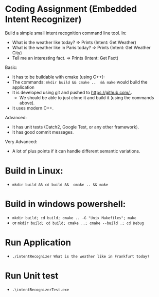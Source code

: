 # Coding Assignment (Embedded Intent Recognizer)

Build a simple small intent recognition command line tool.
In:

* What is the weather like today? => Prints (Intent: Get Weather)
* What is the weather like in Paris today? => Prints (Intent: Get Weather City)
* Tell me an interesting fact. => Prints (Intent: Get Fact)

Basic:

* It has to be buildable with cmake (using C++):
* The commands: `mkdir build && cmake ..  && make` would build the application
* It is developed using git and pushed to <https://github.com/.>.
  * We should be able to just clone it and build it (using the commands above).
* It uses modern C++.

Advanced:

* It has unit tests (Catch2, Google Test, or any other framework).
* It has good commit messages.

Very Advanced:

* A lot of plus points if it can handle different semantic variations.


# Build in Linux: 
* `mkdir build && cd build &&  cmake .. && make`


# Build in windows powershell: 
* `mkdir build; cd build; cmake .. -G "Unix Makefiles"; make`
* or `mkdir build; cd build; cmake ..; cmake --build .; cd Debug`

# Run Application
* `./intentRecognizer What is the weather like in Frankfurt today?`

# Run Unit test
* `.\intentRecognizerTest.exe`

